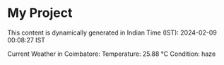 # My Project

This content is dynamically generated in Indian Time (IST): 2024-02-09 00:08:27 IST


Current Weather in Coimbatore:
Temperature: 25.88 °C
Condition: haze

